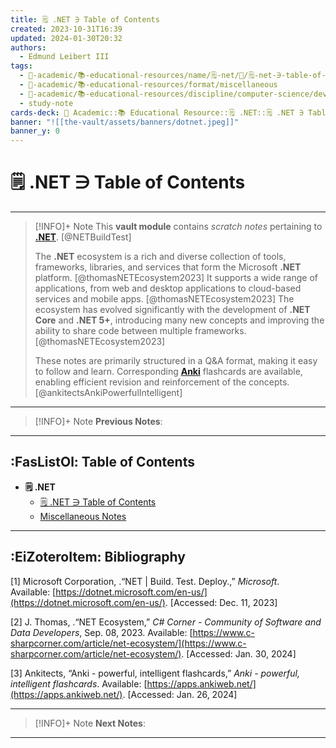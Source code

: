 ```yaml
---
title: 🗒️ .NET ∋ Table of Contents
created: 2023-10-31T16:39
updated: 2024-01-30T20:32
authors:
  - Edmund Leibert III
tags:
  - 🔴-academic/📚-educational-resources/name/🗒️-net/🔖/🗒️-net-∋-table-of-contents
  - 🔴-academic/📚-educational-resources/format/miscellaneous
  - 🔴-academic/📚-educational-resources/discipline/computer-science/developer-platform/net
  - study-note
cards-deck: 🔴 Academic::📚 Educational Resource::🗒️ .NET::🗒️ .NET ∋ Table of Contents
banner: "![[the-vault/assets/banners/dotnet.jpeg]]"
banner_y: 0
---
```


# 🗒️ .NET ∋ Table of Contents

---

> [!INFO]+ Note 
> This **vault module** contains _scratch notes_ pertaining to **[.NET](https://dotnet.microsoft.com/en-us/)**. [@NETBuildTest]
> 
> The **.NET** ecosystem is a rich and diverse collection of tools, frameworks, libraries, and services that form the Microsoft **.NET** platform. [@thomasNETEcosystem2023] It supports a wide range of applications, from web and desktop applications to cloud-based services and mobile apps. [@thomasNETEcosystem2023] The ecosystem has evolved significantly with the development of **.NET Core** and **.NET 5+**, introducing many new concepts and improving the ability to share code between multiple frameworks. [@thomasNETEcosystem2023]
> 
> These notes are primarily structured in a Q&A format, making it easy to follow and learn. Corresponding [**Anki**](https://apps.ankiweb.net/) flashcards are available, enabling efficient revision and reinforcement of the concepts. [@ankitectsAnkiPowerfulIntelligent]

---

> [!INFO]+ Note
> **Previous Notes**:
>  

---

## :FasListOl: Table of Contents

- **🗒️ .NET**
	- [🗒️ .NET ∋ Table of Contents](the-vault/src/🔴%20Academic/📚%20Educational%20Resources/🗒️%20.NET/🗒️%20.NET%20∋%20Table%20of%20Contents.md)
	- [Miscellaneous Notes](the-vault/src/🔴%20Academic/📚%20Educational%20Resources/🗒️%20.NET/Miscellaneous%20Notes.md)

---

## :EiZoteroItem: Bibliography


\[1\]
Microsoft Corporation, .“NET | Build. Test. Deploy.,” _Microsoft_. Available: [https://dotnet.microsoft.com/en-us/](https://dotnet.microsoft.com/en-us/). [Accessed: Dec. 11, 2023]

\[2\]
J. Thomas, .“NET Ecosystem,” _C# Corner - Community of Software and Data Developers_, Sep. 08, 2023. Available: [https://www.c-sharpcorner.com/article/net-ecosystem/](https://www.c-sharpcorner.com/article/net-ecosystem/). [Accessed: Jan. 30, 2024]

\[3\]
Ankitects, “Anki - powerful, intelligent flashcards,” _Anki - powerful, intelligent flashcards_. Available: [https://apps.ankiweb.net/](https://apps.ankiweb.net/). [Accessed: Jan. 26, 2024]

---

> [!INFO]+ Note
> **Next Notes**:
>  

---
